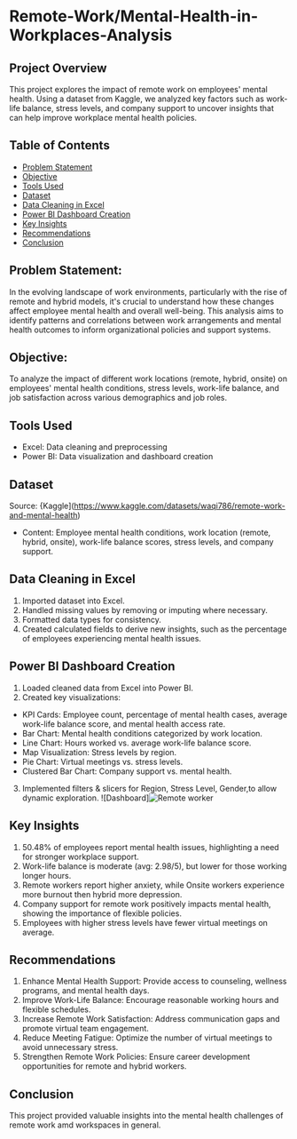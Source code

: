 # Remote-Work/Mental-Health-in-Workplaces-Analysis

## Project Overview
This project explores the impact of remote work on employees' mental health. Using a dataset from Kaggle, we analyzed key factors such as work-life balance, stress levels, and company support to uncover insights that can help improve workplace mental health policies.

## Table of Contents
- [Problem Statement](problem-statement)
- [Objective](objective)
- [Tools Used](tools-used)
- [Dataset](dataset)
- [Data Cleaning in Excel](data-cleaning-in-excel)
- [Power BI Dashboard Creation](power-bi-dashboard-creation)
- [Key Insights](key-insights)
- [Recommendations](recommendations)
- [Conclusion](Conclusion)



## Problem Statement:
In the evolving landscape of work environments, particularly with the rise of remote and hybrid models, it's crucial to understand how these changes affect employee mental health and overall well-being. This analysis aims to identify patterns and correlations between work arrangements and mental health outcomes to inform organizational policies and support systems.


## Objective:
To analyze the impact of different work locations (remote, hybrid, onsite) on employees' mental health conditions, stress levels, work-life balance, and job satisfaction across various demographics and job roles.

## Tools Used
- Excel: Data cleaning and preprocessing
- Power BI: Data visualization and dashboard creation

## Dataset
Source: {Kaggle](https://www.kaggle.com/datasets/waqi786/remote-work-and-mental-health)
- Content: Employee mental health conditions, work location (remote, hybrid, onsite), work-life balance scores, stress levels, and company support.

## Data Cleaning in Excel
1.	Imported dataset into Excel.
2.	Handled missing values by removing or imputing where necessary.
3.	Formatted data types for consistency.
4.	Created calculated fields to derive new insights, such as the percentage of employees experiencing mental health issues.

## Power BI Dashboard Creation
1.	Loaded cleaned data from Excel into Power BI.
2.	Created key visualizations: 
-	KPI Cards: Employee count, percentage of mental health cases, average work-life balance score, and mental health access rate.
-	Bar Chart: Mental health conditions categorized by work location.
-	Line Chart: Hours worked vs. average work-life balance score.
-	Map Visualization: Stress levels by region.
-	Pie Chart: Virtual meetings vs. stress levels.
-	Clustered Bar Chart: Company support vs. mental health.
3.	Implemented filters & slicers for Region, Stress Level, Gender,to allow dynamic exploration.
 	![Dashboard]![Remote worker](https://github.com/user-attachments/assets/464d729a-0c13-4c0b-a274-04268c4e97cd)


## Key Insights
1.	50.48% of employees report mental health issues, highlighting a need for stronger workplace support.
2.	Work-life balance is moderate (avg: 2.98/5), but lower for those working longer hours.
3.	Remote workers report higher anxiety, while Onsite workers experience more burnout then hybrid more depression.
4.	Company support for remote work positively impacts mental health, showing the importance of flexible policies.
5.	Employees with higher stress levels have fewer virtual meetings on average.

## Recommendations
1.	Enhance Mental Health Support: Provide access to counseling, wellness programs, and mental health days.
2.	Improve Work-Life Balance: Encourage reasonable working hours and flexible schedules.
3.	Increase Remote Work Satisfaction: Address communication gaps and promote virtual team engagement.
4.	Reduce Meeting Fatigue: Optimize the number of virtual meetings to avoid unnecessary stress.
5.	Strengthen Remote Work Policies: Ensure career development opportunities for remote and hybrid workers.

## Conclusion
This project provided valuable insights into the mental health challenges of remote work amd workspaces in general. 
